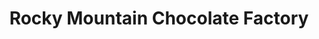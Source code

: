 ---
title: "Rocky Mountain Chocolate Factory"
url: /denver/rocky-mountain-chocolate-factory-16th-street-mall/
shop: Süßwaren
---